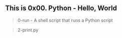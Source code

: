 ## This is 0x00. Python - Hello, World

> 0-run - A shell script that runs a Python script

> 2-print.py

